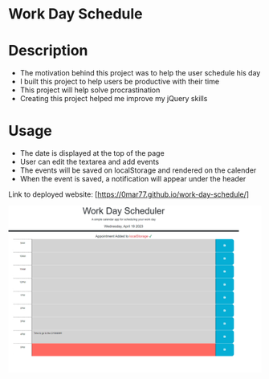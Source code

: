 # Work Day Schedule

# Description

- The motivation behind this project was to help the user schedule his day
- I built this project to help users be productive with their time
- This project will help solve procrastination 
- Creating this project helped me improve my jQuery skills

# Usage 

- The date is displayed at the top of the page 
- User can edit the textarea and add events
- The events will be saved on localStorage and rendered on the calender
- When the event is saved, a notification will appear under the header

Link to deployed website: [https://0mar77.github.io/work-day-schedule/]

![Calender](images/project-pic.png)

